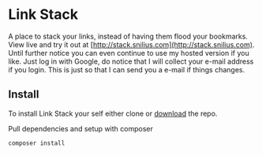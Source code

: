 # Link Stack

A place to stack your links, instead of having them flood your bookmarks. View live and try it out at [http://stack.snilius.com](http://stack.snilius.com). Until further notice you can even continue to use my hosted version if you like. Just log in with Google, do notice that I will collect your e-mail address if you login. This is just so that I can send you a e-mail if things changes.

## Install
To install Link Stack your self either clone or [download](https://github.com/victorhaggqvist/linkstack/archive/master.zip) the repo.

Pull dependencies and setup with composer

    composer install


